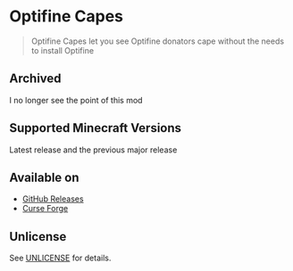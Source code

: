 # Optifine Capes

> Optifine Capes let you see Optifine donators cape without the needs to install Optifine

## Archived

I no longer see the point of this mod

## Supported Minecraft Versions

Latest release and the previous major release

## Available on

- [GitHub Releases](https://github.com/Nearata/OptifineCapes/releases)
- [Curse Forge](https://www.curseforge.com/minecraft/mc-mods/optifine-capes)

## Unlicense

See [UNLICENSE](UNLICENSE) for details.
